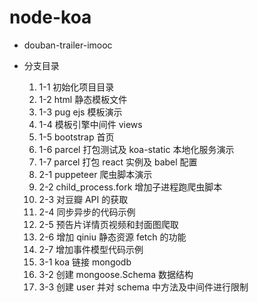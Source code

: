 # node-koa

* douban-trailer-imooc

* 分支目录
    1. 1-1 初始化项目目录
    2. 1-2 html 静态模板文件
    3. 1-3 pug ejs 模板演示
    4. 1-4 模板引擎中间件 views
    5. 1-5 bootstrap 首页
    6. 1-6 parcel 打包测试及 koa-static 本地化服务演示
    7. 1-7 parcel 打包 react 实例及 babel 配置
    8. 2-1 puppeteer 爬虫脚本演示
    9. 2-2 child_process.fork 增加子进程跑爬虫脚本 
    10. 2-3 对豆瓣 API 的获取
    11. 2-4 同步异步的代码示例
    12. 2-5 预告片详情页视频和封面图爬取
    13. 2-6 增加 qiniu 静态资源 fetch 的功能
    14. 2-7 增加事件模型代码示例
    15. 3-1 koa 链接 mongodb
    16. 3-2 创建 mongoose.Schema 数据结构
    17. 3-3 创建 user 并对 schema 中方法及中间件进行限制
